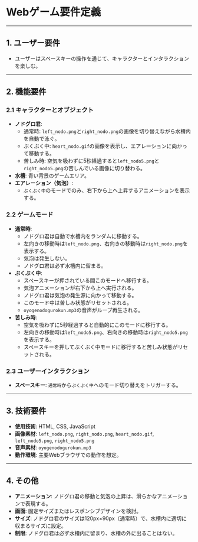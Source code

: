 # Webゲーム要件定義

---

## 1. ユーザー要件

* ユーザーはスペースキーの操作を通じて、キャラクターとインタラクションを楽しむ。

---

## 2. 機能要件

### **2.1 キャラクターとオブジェクト**

* **ノドグロ君**: 
    * 通常時: `left_nodo.png`と`right_nodo.png`の画像を切り替えながら水槽内を自動で泳ぐ。
    * ぶくぶく中: `heart_nodo.gif`の画像を表示し、エアレーションに向かって移動する。
    * 苦しみ時: 空気を吸わずに5秒経過すると`left_nodo5.png`と`right_nodo5.png`の苦しんでいる画像に切り替わる。
* **水槽**: 青い背景のゲームエリア。
* **エアレーション（気泡）**: 
    * `ぶくぶく中`のモードでのみ、右下から上へ上昇するアニメーションを表示する。

### **2.2 ゲームモード**

* **通常時**:
    * ノドグロ君は自動で水槽内をランダムに移動する。
    * 左向きの移動時は`left_nodo.png`、右向きの移動時は`right_nodo.png`を表示する。
    * 気泡は発生しない。
    * ノドグロ君は必ず水槽内に留まる。
* **ぶくぶく中**:
    * スペースキーが押されている間このモードへ移行する。
    * 気泡アニメーションが右下から上へ実行される。
    * ノドグロ君は気泡の発生源に向かって移動する。
    * このモード中は苦しみ状態がリセットされる。
    * `oyogenodogurokun.mp3`の音声がループ再生される。
* **苦しみ時**:
    * 空気を吸わずに5秒経過すると自動的にこのモードに移行する。
    * 左向きの移動時は`left_nodo5.png`、右向きの移動時は`right_nodo5.png`を表示する。
    * スペースキーを押してぶくぶく中モードに移行すると苦しみ状態がリセットされる。

### **2.3 ユーザーインタラクション**

* **スペースキー**: `通常時`から`ぶくぶく中`へのモード切り替えをトリガーする。

---

## 3. 技術要件

* **使用技術**: HTML, CSS, JavaScript
* **画像素材**: `left_nodo.png`, `right_nodo.png`, `heart_nodo.gif`, `left_nodo5.png`, `right_nodo5.png`
* **音声素材**: `oyogenodogurokun.mp3`
* **動作環境**: 主要Webブラウザでの動作を想定。

---

## 4. その他

* **アニメーション**: ノドグロ君の移動と気泡の上昇は、滑らかなアニメーションで表現する。
* **画面**: 固定サイズまたはレスポンシブデザインを検討。
* **サイズ**: ノドグロ君のサイズは120px×90px（通常時）で、水槽内に適切に収まるサイズに設定。
* **制限**: ノドグロ君は必ず水槽内に留まり、水槽の外に出ることはない。